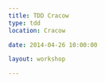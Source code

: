 ```yaml
---
title: TDD Cracow
type: tdd
location: Cracow

date: 2014-04-26 10:00:00

layout: workshop

---
```


